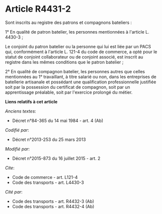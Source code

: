 # Article R4431-2

Sont inscrits au registre des patrons et compagnons bateliers : 

1° En qualité de patron batelier, les personnes mentionnées à l'article L. 4430-3 ; 

Le conjoint du patron batelier ou la personne qui lui est liée par un PACS qui, conformément à l'article L. 121-4 du code de
commerce, a opté pour le statut de conjoint collaborateur ou de conjoint associé, est inscrit au registre dans les mêmes
conditions que le patron batelier ; 

2° En qualité de compagnon batelier, les personnes autres que celles mentionnées au 1° travaillant, à titre salarié ou non,
dans les entreprises de batellerie artisanale et possédant une qualification professionnelle justifiée soit par la possession
du certificat de compagnon, soit par un apprentissage préalable, soit par l'exercice prolongé du métier.

**Liens relatifs à cet article**

_Anciens textes_:

  - Décret n°84-365 du 14 mai 1984 - art. 4 (Ab)

_Codifié par_:

  - Décret n°2013-253 du 25 mars 2013

_Modifié par_:

  - Décret n°2015-873 du 16 juillet 2015 - art. 2

_Cite_:

  - Code de commerce - art. L121-4
  - Code des transports - art. L4430-3

_Cité par_:

  - Code des transports - art. R4432-3 (Ab)
  - Code des transports - art. R4432-4 (Ab)
